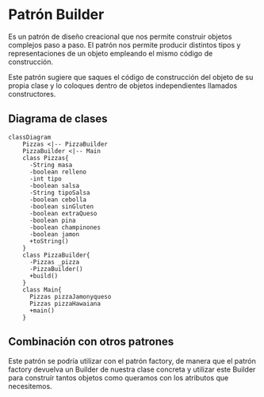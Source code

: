 # Patrón Builder

Es un patrón de diseño creacional que nos permite construir objetos complejos paso a paso. 
El patrón nos permite producir distintos tipos y representaciones de un objeto empleando el mismo código de construcción.

Este patrón sugiere que saques el código de construcción del objeto de su propia clase y lo coloques dentro de objetos independientes llamados constructores.

## Diagrama de clases

```mermaid
classDiagram
    Pizzas <|-- PizzaBuilder
    PizzaBuilder <|-- Main
    class Pizzas{
      -String masa
      -boolean relleno
      -int tipo
      -boolean salsa
      -String tipoSalsa
      -boolean cebolla
      -boolean sinGluten
      -boolean extraQueso
      -boolean pina
      -boolean champinones
      -boolean jamon
      +toString()
    }
    class PizzaBuilder{
      -Pizzas _pizza
      -PizzaBuilder()
      +build()
    }
    class Main{
      Pizzas pizzaJamonyqueso
      Pizzas pizzaHawaiana
      +main()
    }
```

## Combinación con otros patrones

Este patrón se podría utilizar con el patrón factory, de manera que el patrón factory devuelva un Builder de nuestra clase concreta
y utilizar este Builder para construír tantos objetos como queramos con los atributos que necesitemos.
